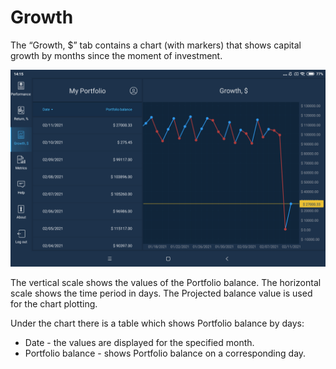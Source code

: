 # Growth

The “Growth, $” tab contains a chart \(with markers\) that shows capital growth by months since the moment of investment.

![](../../../../.gitbook/assets/1%20%28155%29.png)

The vertical scale shows the values of the Portfolio balance. The horizontal scale shows the time period in days. The Projected balance value is used for the chart plotting. 

Under the chart there is a table which shows Portfolio balance by days:

* Date - the values are displayed for the specified month.
* Portfolio balance - shows Portfolio balance on a corresponding day.

